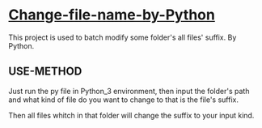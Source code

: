 # [Change-file-name-by-Python](https://github.com/lovevantt/Change-file-name-by-Python)

This project is used to batch modify some folder's all files' suffix. By Python.

## USE-METHOD

Just run the py file in Python_3 environment, then input the folder's path and what kind of file do you want to change to that is the file's suffix.

Then all files whitch in that folder will change the suffix to your input kind.
